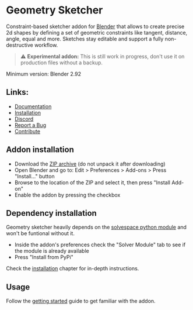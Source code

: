 # Geometry Sketcher
Constraint-based sketcher addon for [Blender](https://www.blender.org/) that allows to create precise 2d shapes by defining a set of geometric constraints like tangent, distance, angle, equal and more. Sketches stay editable and support a fully non-destructive workflow.

> :warning: **Experimental addon:** This is still work in progress, don't use it on production files without a backup.

Minimum version: Blender 2.92

## Links:

 - [Documentation](https://hlorus.github.io/geometry_sketcher/)  
 - [Installation](https://hlorus.github.io/geometry_sketcher/installation)  
 - [Discord](https://discord.gg/GzpJsShgxa)  
 - [Report a Bug](https://github.com/hlorus/geometry_sketcher/wiki/Advanced#Report-a-Bug)  
 - [Contribute](advanced.md#contribute)


## Addon installation

- Download the [ZIP archive](https://github.com/hlorus/geometry_sketcher/archive/refs/heads/main.zip) (do not unpack it after downloading)
- Open Blender and go to: Edit > Preferences > Add-ons > Press "Install..." button
- Browse to the location of the ZIP and select it, then press "Install Add-on"
- Enable the addon by pressing the checkbox

## Dependency installation
Geometry sketcher heavily depends on the [solvespace python module](https://pypi.org/project/py-slvs/) and won't be funtional without it.

- Inside the addon's preferences check the "Solver Module" tab to see if the module is already available
- Press "Install from PyPi"

Check the [installation](https://hlorus.github.io/geometry_sketcher/installation) chapter for in-depth instructions. 

## Usage
Follow the [getting started](https://hlorus.github.io/geometry_sketcher/getting_started.md) guide to get familiar with the addon.
